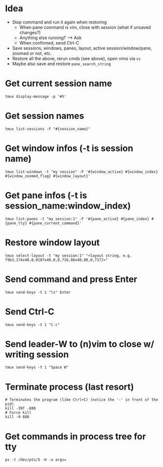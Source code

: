 # Idea

- Stop command and run it again when restoring
  - When pane command is vim, close with session (what if unsaved changes?)
  - Anything else running? --> Ask
  - When confirmed, send Ctrl-C
- Save sessions, windows, panes, layout, active session/window/pane, zoomed or
  not, etc.
- Restore all the above, rerun cmds (see above), open vims via `vs`
- Maybe also save and restore `pane_search_string`

# Get current session name

    tmux display-message -p '#S'

# Get session names

    tmux list-sessions -F "#{session_name}"

# Get window infos (-t is session name)

    tmux list-windows -t "my session" -F '#{window_active} #{window_index} #{window_zoomed_flag} #{window_layout}'

# Get pane infos (-t is session_name:window_index)

    tmux list-panes -t "my session:1" -F '#{pane_active} #{pane_index} #{pane_tty} #{pane_current_command}'

# Restore window layout

    tmux select-layout -t "my session:1" "<layout string, e.g. f9b3,174x40,0,0{87x40,0,0,716,86x40,88,0,717}>"

# Send command and press Enter

    tmux send-keys -t 1 "ls" Enter

# Send Ctrl-C

    tmux send-keys -t 1 "C-c"

# Send leader-W to (n)vim to close w/ writing session

    tmux send-keys -t 1 "Space W"

# Terminate process (last resort)

    # Terminates the program (like Ctrl+C) (notice the '-' in front of the pid)
    kill -INT -888
    # Force kill
    kill -9 888

# Get commands in process tree for tty

    ps -t /dev/pts/5 -H -o args=
